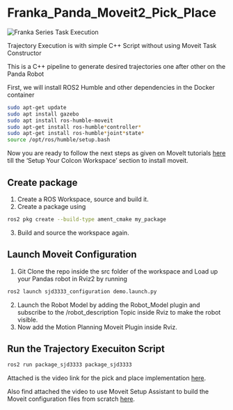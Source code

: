 # Franka_Panda_Moveit2_Pick_Place

![Franka Series Task Execution](out.gif)

Trajectory Execution is with simple C++ Script without using Moveit Task Constructor 

This is a C++ pipeline to generate desired trajectories one after other on the Panda Robot

First, we will install ROS2 Humble and other dependencies in the Docker container

```sh
sudo apt-get update
sudo apt install gazebo
sudo apt install ros-humble-moveit
sudo apt-get install ros-humble*controller*
sudo apt-get install ros-humble*joint*state*
source /opt/ros/humble/setup.bash
```

Now you are ready to follow the next steps as given on MoveIt tutorials [here](https://moveit.picknik.ai/humble/doc/tutorials/getting_started/getting_started.html#install-ros-2-and-colcon) till the ‘Setup Your Colcon Workspace’ section to install
moveit. 

## Create package

1. Create a ROS Workspace, source and build it.
2. Create a package using 
```sh
ros2 pkg create --build-type ament_cmake my_package
```
3. Build and source the workspace again.

## Launch Moveit Configuration

1. Git Clone the repo inside the src folder of the workspace and Load up your Pandas robot in Rviz2 by running

```sh
ros2 launch sjd3333_configuration demo.launch.py
```
2. Launch the Robot Model by adding the Robot_Model plugin and subscribe to the /robot_description Topic inside Rviz to make the robot visible.
3. Now add the Motion Planning Moveit Plugin inside Rviz.

## Run the Trajectory Execuiton Script
```sh
ros2 run package_sjd3333 package_sjd3333
```

Attached is the video link for the pick and place implementation [here](https://drive.google.com/file/d/1q3rQrPAflAEGoBmVigwEQKYOsfAvbVuS/view?usp=sharing).

Also find attached the video to use Moveit Setup Assistant to build the Moveit configuration files from scratch [here](https://drive.google.com/file/d/1SjO-hhGwn1HkOcPxir70J3k3s9VJ5yLq/view?usp=sharing).
